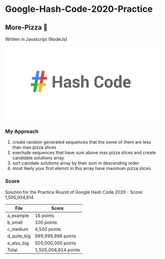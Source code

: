 # Google-Hash-Code-2020-Practice
## More-Pizza 🍕
Written in Javascript (NodeJs)

<img src="cover.jpg">

### My Approach
1. create random generated sequences that the some of them are less than max pizza slices
2. execlude sequences that have sum above max pizza slices and create candidate solutions array
3. sort canidate solutions array by their sum in descending order 
4. most likely your first elemnt in this array have maximum pizza slices

### Score
Solution for the Practice Round of Google Hash Code 2020 - Score: 1,505,004,614 

| File | Score |
| ------ | ------ |
| a_example | 16 points  |
| b_small | 100 points  |
| c_medium | 4,500 points |
| d_quite_big | 999,999,998 points  |
| e_also_big |  505,000,000 points  |
| Total | 1,505,004,614 points |



